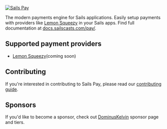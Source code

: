 [![Sails Pay](https://github.com/sailscastshq/sails-pay/blob/develop/.github/logo.png)](https://docs.sailscasts.com/pay/)

The modern payments engine for Sails applications. Easily setup payments with providers like [Lemon Squeezy](https://lemonsqueezy.com) in your Sails apps. Find full documentation at [docs.sailscasts.com/pay/](https://docs.sailscasts.com/pay/).

## Supported payment providers

- [Lemon Squeezy](https://lemonsqueezy)(coming soon)

## Contributing

If you're interested in contributing to Sails Pay, please read our [contributing guide](https://github.com/sailscastshq/sails-pay/blob/develop/.github/CONTRIBUTING.md).

## Sponsors

If you'd like to become a sponsor, check out [DominusKelvin](https://github.com/sponsors/DominusKelvin) sponsor page and tiers.
